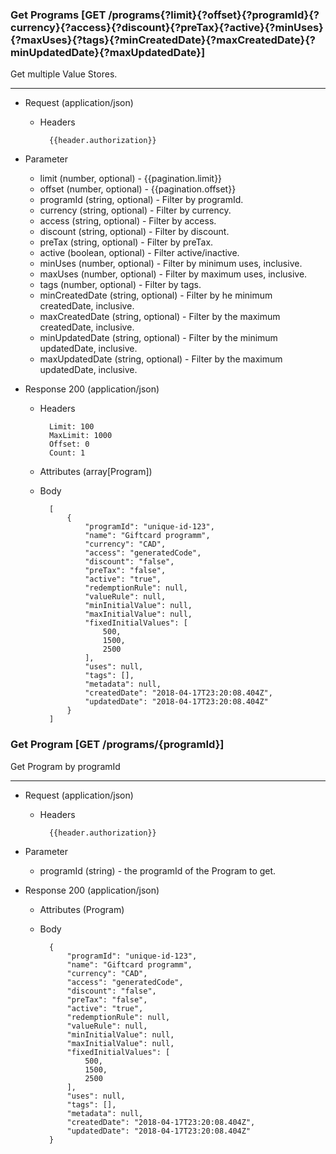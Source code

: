 ### Get Programs [GET /programs{?limit}{?offset}{?programId}{?currency}{?access}{?discount}{?preTax}{?active}{?minUses}{?maxUses}{?tags}{?minCreatedDate}{?maxCreatedDate}{?minUpdatedDate}{?maxUpdatedDate}]

Get multiple Value Stores.

---
+ Request (application/json)
    + Headers
    
            {{header.authorization}}
        
+ Parameter
    + limit (number, optional) - {{pagination.limit}}
    + offset (number, optional) - {{pagination.offset}}
    + programId (string, optional) - Filter by programId.
    + currency (string, optional) - Filter by currency.
    + access (string, optional) - Filter by access.
    + discount (string, optional) - Filter by discount.
    + preTax (string, optional) - Filter by preTax.
    + active (boolean, optional) - Filter active/inactive.
    + minUses (number, optional) - Filter by minimum uses, inclusive.
    + maxUses (number, optional) - Filter by maximum uses, inclusive.
    + tags (number, optional) - Filter by tags.
    + minCreatedDate (string, optional) - Filter by he minimum createdDate, inclusive.
    + maxCreatedDate (string, optional) - Filter by the maximum createdDate, inclusive.
    + minUpdatedDate (string, optional) - Filter by the minimum updatedDate, inclusive.
    + maxUpdatedDate (string, optional) - Filter by the maximum updatedDate, inclusive.
    
+ Response 200 (application/json)
    + Headers
        
            Limit: 100
            MaxLimit: 1000
            Offset: 0
            Count: 1
        
    + Attributes (array[Program])

    + Body

            [
                {
                    "programId": "unique-id-123",
                    "name": "Giftcard programm",
                    "currency": "CAD",
                    "access": "generatedCode",
                    "discount": "false",
                    "preTax": "false",
                    "active": "true",
                    "redemptionRule": null,
                    "valueRule": null,
                    "minInitialValue": null,
                    "maxInitialValue": null,
                    "fixedInitialValues": [
                        500,
                        1500,
                        2500
                    ],
                    "uses": null,
                    "tags": [],
                    "metadata": null,
                    "createdDate": "2018-04-17T23:20:08.404Z",
                    "updatedDate": "2018-04-17T23:20:08.404Z"
                }
            ]

### Get Program [GET /programs/{programId}]

Get Program by programId

---

+ Request (application/json)
    + Headers
    
            {{header.authorization}}

+ Parameter
    + programId (string) - the programId of the Program to get.

+ Response 200 (application/json)
    + Attributes (Program)

    + Body

            {
                "programId": "unique-id-123",
                "name": "Giftcard programm",
                "currency": "CAD",
                "access": "generatedCode",
                "discount": "false",
                "preTax": "false",
                "active": "true",
                "redemptionRule": null,
                "valueRule": null,
                "minInitialValue": null,
                "maxInitialValue": null,
                "fixedInitialValues": [
                    500,
                    1500,
                    2500
                ],
                "uses": null,
                "tags": [],
                "metadata": null,
                "createdDate": "2018-04-17T23:20:08.404Z",
                "updatedDate": "2018-04-17T23:20:08.404Z"
            }
